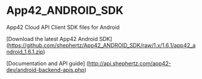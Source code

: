 App42_ANDROID_SDK
=================

App42 Cloud API Client SDK files for Android

[Download the latest App42 Android SDK] (https://github.com/shephertz/App42_ANDROID_SDK/raw/1.x/1.6.1/app42_android_1.6.1.zip)

[Documentation and API guide] (http://api.shephertz.com/app42-dev/android-backend-apis.php)
